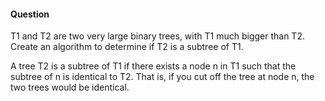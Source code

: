 #### Question

T1 and T2 are two very large binary trees, with T1 much bigger than T2. Create an
algorithm to determine if T2 is a subtree of T1.

A tree T2 is a subtree of T1 if there exists a node n in T1 such that the subtree of n is identical to T2.
That is, if you cut off the tree at node n, the two trees would be identical.
